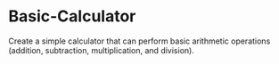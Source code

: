 # Basic-Calculator
Create a simple calculator that can perform basic arithmetic operations (addition, subtraction, multiplication, and division).
